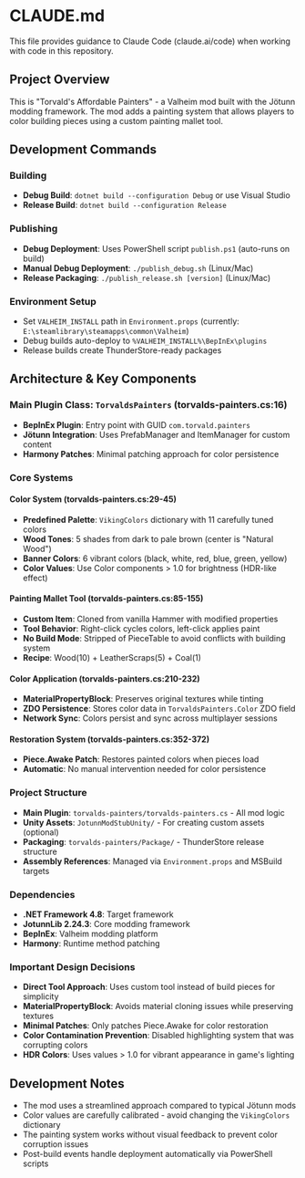 # CLAUDE.md

This file provides guidance to Claude Code (claude.ai/code) when working with code in this repository.

## Project Overview

This is "Torvald's Affordable Painters" - a Valheim mod built with the Jötunn modding framework. The mod adds a painting system that allows players to color building pieces using a custom painting mallet tool.

## Development Commands

### Building
- **Debug Build**: `dotnet build --configuration Debug` or use Visual Studio
- **Release Build**: `dotnet build --configuration Release`

### Publishing
- **Debug Deployment**: Uses PowerShell script `publish.ps1` (auto-runs on build)
- **Manual Debug Deployment**: `./publish_debug.sh` (Linux/Mac) 
- **Release Packaging**: `./publish_release.sh [version]` (Linux/Mac)

### Environment Setup
- Set `VALHEIM_INSTALL` path in `Environment.props` (currently: `E:\steamlibrary\steamapps\common\Valheim`)
- Debug builds auto-deploy to `%VALHEIM_INSTALL%\BepInEx\plugins`
- Release builds create ThunderStore-ready packages

## Architecture & Key Components

### Main Plugin Class: `TorvaldsPainters` (torvalds-painters.cs:16)
- **BepInEx Plugin**: Entry point with GUID `com.torvald.painters`
- **Jötunn Integration**: Uses PrefabManager and ItemManager for custom content
- **Harmony Patches**: Minimal patching approach for color persistence

### Core Systems

#### Color System (torvalds-painters.cs:29-45)
- **Predefined Palette**: `VikingColors` dictionary with 11 carefully tuned colors
- **Wood Tones**: 5 shades from dark to pale brown (center is "Natural Wood")  
- **Banner Colors**: 6 vibrant colors (black, white, red, blue, green, yellow)
- **Color Values**: Use Color components > 1.0 for brightness (HDR-like effect)

#### Painting Mallet Tool (torvalds-painters.cs:85-155)
- **Custom Item**: Cloned from vanilla Hammer with modified properties
- **Tool Behavior**: Right-click cycles colors, left-click applies paint
- **No Build Mode**: Stripped of PieceTable to avoid conflicts with building system
- **Recipe**: Wood(10) + LeatherScraps(5) + Coal(1)

#### Color Application (torvalds-painters.cs:210-232)
- **MaterialPropertyBlock**: Preserves original textures while tinting
- **ZDO Persistence**: Stores color data in `TorvaldsPainters.Color` ZDO field
- **Network Sync**: Colors persist and sync across multiplayer sessions

#### Restoration System (torvalds-painters.cs:352-372)
- **Piece.Awake Patch**: Restores painted colors when pieces load
- **Automatic**: No manual intervention needed for color persistence

### Project Structure
- **Main Plugin**: `torvalds-painters/torvalds-painters.cs` - All mod logic
- **Unity Assets**: `JotunnModStubUnity/` - For creating custom assets (optional)
- **Packaging**: `torvalds-painters/Package/` - ThunderStore release structure
- **Assembly References**: Managed via `Environment.props` and MSBuild targets

### Dependencies
- **.NET Framework 4.8**: Target framework
- **JotunnLib 2.24.3**: Core modding framework
- **BepInEx**: Valheim modding platform
- **Harmony**: Runtime method patching

### Important Design Decisions
- **Direct Tool Approach**: Uses custom tool instead of build pieces for simplicity
- **MaterialPropertyBlock**: Avoids material cloning issues while preserving textures
- **Minimal Patches**: Only patches Piece.Awake for color restoration
- **Color Contamination Prevention**: Disabled highlighting system that was corrupting colors
- **HDR Colors**: Uses values > 1.0 for vibrant appearance in game's lighting

## Development Notes
- The mod uses a streamlined approach compared to typical Jötunn mods
- Color values are carefully calibrated - avoid changing the `VikingColors` dictionary
- The painting system works without visual feedback to prevent color corruption issues
- Post-build events handle deployment automatically via PowerShell scripts